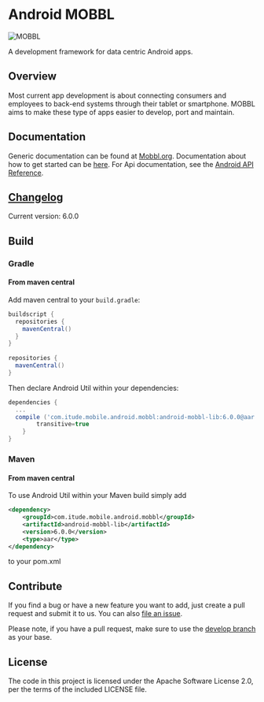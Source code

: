 # Android MOBBL
![MOBBL](http://itudemobiledev.files.wordpress.com/2014/02/mobbl-logo.png?w=362&h=203 "MOBBL logo")

A development framework for data centric Android apps.

## Overview

Most current app development is about connecting consumers and employees to back-end systems through their tablet or smartphone. MOBBL aims to make these type of apps easier to develop, port and maintain.

## Documentation

Generic documentation can be found at [Mobbl.org](http://mobbl.org/doc.html).
Documentation about how to get started can be [here](http://mobbl.org/android.html).
For Api documentation, see the [Android API Reference](http://mobbl.org/apis/android/index.html).

## [Changelog](https://github.com/ItudeMobile/itude-mobile-android-mobbl/wiki/Changelog)
Current version: 6.0.0

## Build
### Gradle

#### From maven central

Add maven central to your `build.gradle`:

```groovy
buildscript {
  repositories {
    mavenCentral()
  }
}
 
repositories {
  mavenCentral()
}
```

Then declare Android Util within your dependencies:

```groovy
dependencies {
  ...
  compile ('com.itude.mobile.android.mobbl:android-mobbl-lib:6.0.0@aar') {
        transitive=true
	}
}
```

### Maven

#### From maven central

To use Android Util within your Maven build simply add

```xml
<dependency>
	<groupId>com.itude.mobile.android.mobbl</groupId>
	<artifactId>android-mobbl-lib</artifactId>
	<version>6.0.0</version>
	<type>aar</type>
</dependency>
```

to your pom.xml

## Contribute

If you find a bug or have a new feature you want to add, just create a pull request and submit it to us. You can also [file an issue](https://github.com/ItudeMobile/itude-mobile-android-mobbl/issues/new).

Please note, if you have a pull request, make sure to use the [develop branch](https://github.com/ItudeMobile/itude-mobile-android-mobbl/tree/develop) as your base.

## License
The code in this project is licensed under the Apache Software License 2.0, per the terms of the included LICENSE file.
